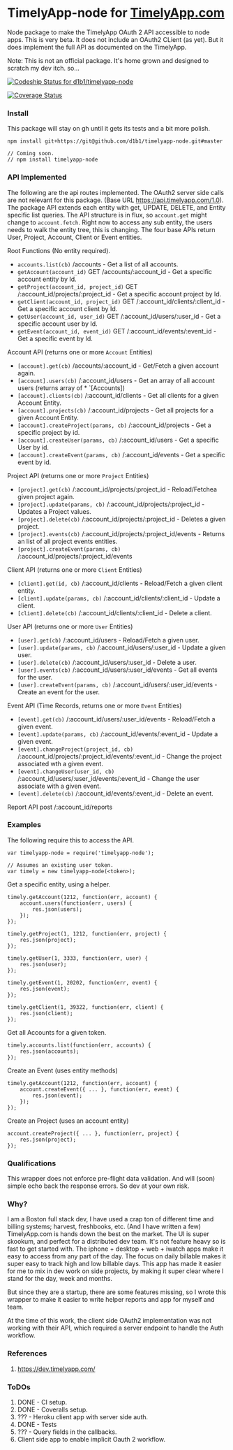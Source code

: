 # TimelyApp-node for [TimelyApp.com](https://timelyapp.com/)

Node package to make the TimelyApp OAuth 2 API accessible to node apps. This is
very beta. It does not include an OAuth2 CLient (as yet). But it does implement the
full API as documented on the TimelyApp.

Note: This is not an official package. It's home grown and designed to scratch my
dev itch. so...

[ ![Codeship Status for d1b1/timelyapp-node](https://codeship.com/projects/155bddf0-63da-0134-68f7-3efe9c97f668/status?branch=master)](https://codeship.com/projects/175463)

[![Coverage Status](https://coveralls.io/repos/github/d1b1/timelyapp-node/badge.svg)](https://coveralls.io/github/d1b1/timelyapp-node)

### Install
This package will stay on gh until it gets its tests and a bit more polish.

    npm install git+https://git@github.com/d1b1/timelyapp-node.git#master

    // Coming soon.
    // npm install timelyapp-node

### API Implemented
The following are the api routes implemented. The OAuth2 server side calls are not
relevant for this package. (Base URL https://api.timelyapp.com/1.0). The package
API extends each entity with get, UPDATE, DELETE, and Entity specific list
queries. The API structure is in flux, so `account.get` might change to `account.fetch`.
Right now to access any sub entity, the users needs to walk the entity tree, this
is changing. The four base APIs return User, Project, Account, Client or Event
entities.

Root Functions (No entity required).
 * `accounts.list(cb)` /accounts - Get a list of all accounts.
 * `getAccount(account_id)` GET /accounts/:account_id - Get a specific account entity by Id.
 * `getProject(account_id, project_id)` GET /:account_id/projects/:project_id - Get a specific account project by Id.
 * `getClient(account_id, project_id)` GET /:account_id/clients/:client_id - Get a specific account client by Id.
 * `getUser(account_id, user_id)` GET /:account_id/users/:user_id - Get a specific account user by Id.
 * `getEvent(account_id, event_id)` GET /:account_id/events/:event_id - Get a specific event by Id.

Account API (returns one or more `Account` Entities)
 * `[account].get(cb)` /accounts/:account_id - Get/Fetch a given account again.
 * `[account].users(cb)` /:account_id/users - Get an array of all account users (returns array of * `[Accounts])
 * `[account].clients(cb)` /:account_id/clients - Get all clients for a given Account Entity.
 * `[account].projects(cb)` /:account_id/projects - Get all projects for a given Account Entity.
 * `[account].createProject(params, cb)` /:account_id/projects - Get a specific project by id.
 * `[account].createUser(params, cb)` /:account_id/users - Get a specific User by id.
 * `[account].createEvent(params, cb)` /:account_id/events - Get a specific event by id.

Project API (returns one or more `Project` Entities)
 * `[project].get(cb)` /:account_id/projects/:project_id - Reload/Fetchea given project again.
 * `[project].update(params, cb)` /:account_id/projects/:project_id - Updates a Project values.
 * `[project].delete(cb)` /:account_id/projects/:project_id - Deletes a given project.
 * `[project].events(cb)` /:account_id/projects/:project_id/events - Returns an list of all project events entities.
 * `[project].createEvent(params, cb)` /:account_id/projects/:project_id/events

Client API (returns one or more `Client` Entities)
 * `[client].get(id, cb)` /:account_id/clients - Reload/Fetch a given client entity.
 * `[client].update(params, cb)` /:account_id/clients/:client_id - Update a client.
 * `[client].delete(cb)` /:account_id/clients/:client_id - Delete a client.

User API (returns one or more `User` Entities)
 * `[user].get(cb)` /:account_id/users - Reload/Fetch a given user.
 * `[user].update(params, cb)` /:account_id/users/:user_id - Update a given user.
 * `[user].delete(cb)` /:account_id/users/:user_id - Delete a user.
 * `[user].events(cb)` /:account_id/users/:user_id/events - Get all events for the user.
 * `[user].createEvent(params, cb)` /:account_id/users/:user_id/events - Create an event for the user.

Event API (Time Records, returns one or more `Event` Entities)
 * `[event].get(cb)` /:account_id/users/:user_id/events - Reload/Fetch a given event.
 * `[event].update(params, cb)` /:account_id/events/:event_id - Update a given event.
 * `[event].changeProject(project_id, cb)` /:account_id/projects/:project_id/events/:event_id - Change the project associated wth a given event.
 * `[event].changeUser(user_id, cb)` /:account_id/users/:user_id/events/:event_id - Change the user associate with a given event.
 * `[event].delete(cb)` /:account_id/events/:event_id - Delete an event.

Report API
    post /:account_id/reports

### Examples
The following require this to access the API.

    var timelyapp-node = require('timelyapp-node');

    // Assumes an existing user token.
    var timely = new timelyapp-node(<token>);

Get a specific entity, using a helper.

    timely.getAccount(1212, function(err, account) {
        account.users(function(err, users) {
            res.json(users);
        });
    });

    timely.getProject(1, 1212, function(err, project) {
        res.json(project);
    });

    timely.getUser(1, 3333, function(err, user) {
        res.json(user);
    });

    timely.getEvent(1, 20202, function(err, event) {
        res.json(event);
    });

    timely.getClient(1, 39322, function(err, client) {
        res.json(client);
    });

Get all Accounts for a given token.

    timely.accounts.list(function(err, accounts) {
        res.json(accounts);
    });

Create an Event (uses entity methods)

    timely.getAccount(1212, function(err, account) {
        account.createEvent({ ... }, function(err, event) {
            res.json(event);
        });
    });

Create an Project (uses an account entity)

    account.createProject({ ... }, function(err, project) {
        res.json(project);
    });

### Qualifications
This wrapper does not enforce pre-flight data validation. And will (soon) simple
echo back the response errors. So dev at your own risk.

### Why?
I am a Boston full stack dev, I have used a crap ton of different time and billing systems;
harvest, freshbooks, etc. (And I have written a few) TimelyApp.com is hands down the best
on the market. The UI is super skookum, and perfect for a distributed dev team. It's not feature
heavy so is fast to get started with. The iphone + desktop + web + iwatch apps make it
easy to access from any part of the day. The focus on daily billable makes it super easy
to track high and low billable days. This app has made it easier for me to mix in dev
work on side projects, by making it super clear where I stand for the day, week and
months.

But since they are a startup, there are some features missing, so I wrote this wrapper
to make it easier to write helper reports and app for myself and team.

At the time of this work, the client side OAuth2 implementation was not working
with their API, which required a server endpoint to handle the Auth workflow.

### References
1. https://dev.timelyapp.com/

### ToDOs
 1. DONE - CI setup.
 2. DONE - Coveralls setup.
 3. ??? - Heroku client app with server side auth.
 4. DONE - Tests
 5. ??? - Query fields in the callbacks.
 6. Client side app to enable implicit Oauth 2 workflow.
